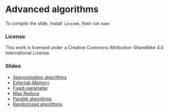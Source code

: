 # Advanced algorithms

To compile the slide, install `latexmk`, then run `make`

### License
This work is licensed under a Creative Commons Attribution-ShareAlike 4.0 
International License.

### Slides

*  [Approximation algorithms](https://github.com/AlgoLab/advanced-algorithms/raw/master/approximation.pdf)
*  [External-Memory](https://github.com/AlgoLab/advanced-algorithms/raw/master/external-memory.pdf)
*  [Fixed-parameter](https://github.com/AlgoLab/advanced-algorithms/raw/master/fixed-parameter.pdf)
*  [Map Reduce](https://github.com/AlgoLab/advanced-algorithms/raw/master/map-reduce.pdf)
*  [Parallel algorithms](https://github.com/AlgoLab/advanced-algorithms/raw/master/parallel.pdf)
*  [Randomized algorithms](https://github.com/AlgoLab/advanced-algorithms/raw/master/randomized.pdf)
